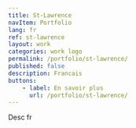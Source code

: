 ```yaml
---
title: St-Lawrence
navItem: Portfolio
lang: fr
ref: st-lawrence
layout: work
categories: work logo
permalink: /portfolio/st-lawrence/
published: false
description: Francais
buttons:
    - label: En savoir plus
      url: /portfolio/st-lawrence/
---
```


Desc fr
